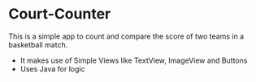 # Court-Counter
This is a simple app to count and compare the score of two teams in a basketball match.

 * It makes use of Simple Views like TextView, ImageView and Buttons 
 * Uses Java for logic
